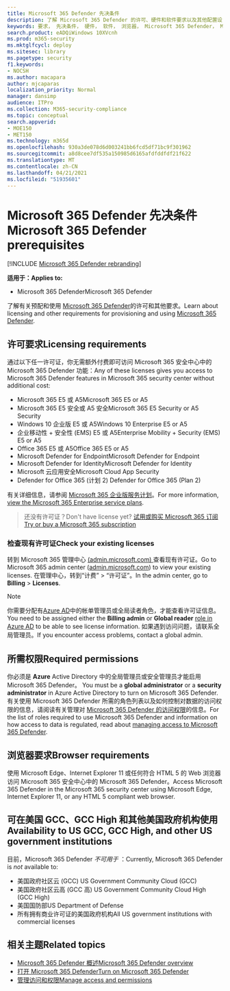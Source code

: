 ```yaml
---
title: Microsoft 365 Defender 先决条件
description: 了解 Microsoft 365 Defender 的许可、硬件和软件要求以及其他配置设置
keywords: 要求， 先决条件， 硬件， 软件， 浏览器， Microsoft 365 Defender， M365， 许可证， E5， A5， EMS， 购买
search.product: eADQiWindows 10XVcnh
ms.prod: m365-security
ms.mktglfcycl: deploy
ms.sitesec: library
ms.pagetype: security
f1.keywords:
- NOCSH
ms.author: macapara
author: mjcaparas
localization_priority: Normal
manager: dansimp
audience: ITPro
ms.collection: M365-security-compliance
ms.topic: conceptual
search.appverid:
- MOE150
- MET150
ms.technology: m365d
ms.openlocfilehash: 930a3de078d6d003241bb6fcd5df71bc9f301962
ms.sourcegitcommit: a8d8cee7df535a150985d6165afdfddfdf21f622
ms.translationtype: MT
ms.contentlocale: zh-CN
ms.lasthandoff: 04/21/2021
ms.locfileid: "51935601"
---
```

# <a name="microsoft-365-defender-prerequisites"></a><span data-ttu-id="d60db-104">Microsoft 365 Defender 先决条件</span><span class="sxs-lookup"><span data-stu-id="d60db-104">Microsoft 365 Defender prerequisites</span></span>

[!INCLUDE [Microsoft 365 Defender rebranding](../includes/microsoft-defender.md)]


<span data-ttu-id="d60db-105">**适用于：**</span><span class="sxs-lookup"><span data-stu-id="d60db-105">**Applies to:**</span></span>
- <span data-ttu-id="d60db-106">Microsoft 365 Defender</span><span class="sxs-lookup"><span data-stu-id="d60db-106">Microsoft 365 Defender</span></span>

<span data-ttu-id="d60db-107">了解有关预配和使用 [Microsoft 365 Defender](microsoft-365-defender.md)的许可和其他要求。</span><span class="sxs-lookup"><span data-stu-id="d60db-107">Learn about licensing and other requirements for provisioning and using [Microsoft 365 Defender](microsoft-365-defender.md).</span></span>

## <a name="licensing-requirements"></a><span data-ttu-id="d60db-108">许可要求</span><span class="sxs-lookup"><span data-stu-id="d60db-108">Licensing requirements</span></span>
<span data-ttu-id="d60db-109">通过以下任一许可证，你无需额外付费即可访问 Microsoft 365 安全中心中的 Microsoft 365 Defender 功能：</span><span class="sxs-lookup"><span data-stu-id="d60db-109">Any of these licenses gives you access to Microsoft 365 Defender features in Microsoft 365 security center without additional cost:</span></span>

- <span data-ttu-id="d60db-110">Microsoft 365 E5 或 A5</span><span class="sxs-lookup"><span data-stu-id="d60db-110">Microsoft 365 E5 or A5</span></span>
- <span data-ttu-id="d60db-111">Microsoft 365 E5 安全或 A5 安全</span><span class="sxs-lookup"><span data-stu-id="d60db-111">Microsoft 365 E5 Security or A5 Security</span></span>
- <span data-ttu-id="d60db-112">Windows 10 企业版 E5 或 A5</span><span class="sxs-lookup"><span data-stu-id="d60db-112">Windows 10 Enterprise E5 or A5</span></span>
- <span data-ttu-id="d60db-113">企业移动性 + 安全性 (EMS) E5 或 A5</span><span class="sxs-lookup"><span data-stu-id="d60db-113">Enterprise Mobility + Security (EMS) E5 or A5</span></span> 
- <span data-ttu-id="d60db-114">Office 365 E5 或 A5</span><span class="sxs-lookup"><span data-stu-id="d60db-114">Office 365 E5 or A5</span></span>
- <span data-ttu-id="d60db-115">Microsoft Defender for Endpoint</span><span class="sxs-lookup"><span data-stu-id="d60db-115">Microsoft Defender for Endpoint</span></span>
- <span data-ttu-id="d60db-116">Microsoft Defender for Identity</span><span class="sxs-lookup"><span data-stu-id="d60db-116">Microsoft Defender for Identity</span></span> 
- <span data-ttu-id="d60db-117">Microsoft 云应用安全</span><span class="sxs-lookup"><span data-stu-id="d60db-117">Microsoft Cloud App Security</span></span>
- <span data-ttu-id="d60db-118">Defender for Office 365 (计划 2) </span><span class="sxs-lookup"><span data-stu-id="d60db-118">Defender for Office 365 (Plan 2)</span></span>

<span data-ttu-id="d60db-119">有关详细信息，请参阅 [Microsoft 365 企业版服务计划](https://www.microsoft.com/licensing/product-licensing/microsoft-365-enterprise)。</span><span class="sxs-lookup"><span data-stu-id="d60db-119">For more information, [view the Microsoft 365 Enterprise service plans](https://www.microsoft.com/licensing/product-licensing/microsoft-365-enterprise).</span></span>

> <span data-ttu-id="d60db-120">还没有许可证？</span><span class="sxs-lookup"><span data-stu-id="d60db-120">Don't have license yet?</span></span> [<span data-ttu-id="d60db-121">试用或购买 Microsoft 365 订阅</span><span class="sxs-lookup"><span data-stu-id="d60db-121">Try or buy a Microsoft 365 subscription</span></span>](../../commerce/try-or-buy-microsoft-365.md?view=o365-worldwide)

### <a name="check-your-existing--licenses"></a><span data-ttu-id="d60db-122">检查现有许可证</span><span class="sxs-lookup"><span data-stu-id="d60db-122">Check your existing  licenses</span></span>
<span data-ttu-id="d60db-123">转到 Microsoft 365 管理中心 [ (admin.microsoft.com) ](https://admin.microsoft.com/) 查看现有许可证。</span><span class="sxs-lookup"><span data-stu-id="d60db-123">Go to Microsoft 365 admin center ([admin.microsoft.com](https://admin.microsoft.com/)) to view your existing licenses.</span></span> <span data-ttu-id="d60db-124">在管理中心，转到“计费” > “许可证”。</span><span class="sxs-lookup"><span data-stu-id="d60db-124">In the admin center, go to **Billing** > **Licenses**.</span></span>

>[!NOTE]
> <span data-ttu-id="d60db-125">你需要分配有[Azure AD](/azure/active-directory/users-groups-roles/directory-assign-admin-roles#available-roles)中的帐单管理员或全局读者角色，才能查看许可证信息。 </span><span class="sxs-lookup"><span data-stu-id="d60db-125">You need to be assigned either the **Billing admin** or **Global reader** [role in Azure AD](/azure/active-directory/users-groups-roles/directory-assign-admin-roles#available-roles) to be able to see license information.</span></span> <span data-ttu-id="d60db-126">如果遇到访问问题，请联系全局管理员。</span><span class="sxs-lookup"><span data-stu-id="d60db-126">If you encounter access problems, contact a global admin.</span></span>

## <a name="required-permissions"></a><span data-ttu-id="d60db-127">所需权限</span><span class="sxs-lookup"><span data-stu-id="d60db-127">Required permissions</span></span>
<span data-ttu-id="d60db-128">你必须是 **Azure** Active Directory 中的全局管理员或安全管理员才能启用 Microsoft 365 Defender。 </span><span class="sxs-lookup"><span data-stu-id="d60db-128">You must be a **global administrator** or a **security administrator** in Azure Active Directory to turn on Microsoft 365 Defender.</span></span> <span data-ttu-id="d60db-129">有关使用 Microsoft 365 Defender 所需的角色列表以及如何控制对数据的访问权限的信息，请阅读有关管理对 [Microsoft 365 Defender 的访问权限](m365d-permissions.md)的信息。</span><span class="sxs-lookup"><span data-stu-id="d60db-129">For the list of roles required to use Microsoft 365 Defender and information on how access to data is regulated, read about [managing access to Microsoft 365 Defender](m365d-permissions.md).</span></span>

## <a name="browser-requirements"></a><span data-ttu-id="d60db-130">浏览器要求</span><span class="sxs-lookup"><span data-stu-id="d60db-130">Browser requirements</span></span>
<span data-ttu-id="d60db-131">使用 Microsoft Edge、Internet Explorer 11 或任何符合 HTML 5 的 Web 浏览器访问 Microsoft 365 安全中心中的 Microsoft 365 Defender。</span><span class="sxs-lookup"><span data-stu-id="d60db-131">Access Microsoft 365 Defender in the Microsoft 365 security center using Microsoft Edge, Internet Explorer 11, or any HTML 5 compliant web browser.</span></span>

## <a name="availability-to-us-gcc-gcc-high-and-other-us-government-institutions"></a><span data-ttu-id="d60db-132">可在美国 GCC、GCC High 和其他美国政府机构使用</span><span class="sxs-lookup"><span data-stu-id="d60db-132">Availability to US GCC, GCC High, and other US government institutions</span></span>
<span data-ttu-id="d60db-133">目前，Microsoft 365 Defender *不可用于* ：</span><span class="sxs-lookup"><span data-stu-id="d60db-133">Currently, Microsoft 365 Defender is *not* available to:</span></span>
- <span data-ttu-id="d60db-134">美国政府社区云 (GCC) </span><span class="sxs-lookup"><span data-stu-id="d60db-134">US Government Community Cloud (GCC)</span></span>
- <span data-ttu-id="d60db-135">美国政府社区云高 (GCC 高) </span><span class="sxs-lookup"><span data-stu-id="d60db-135">US Government Community Cloud High (GCC High)</span></span>
- <span data-ttu-id="d60db-136">美国国防部</span><span class="sxs-lookup"><span data-stu-id="d60db-136">US Department of Defense</span></span>
- <span data-ttu-id="d60db-137">所有拥有商业许可证的美国政府机构</span><span class="sxs-lookup"><span data-stu-id="d60db-137">All US government institutions with commercial licenses</span></span>

## <a name="related-topics"></a><span data-ttu-id="d60db-138">相关主题</span><span class="sxs-lookup"><span data-stu-id="d60db-138">Related topics</span></span>
- [<span data-ttu-id="d60db-139">Microsoft 365 Defender 概述</span><span class="sxs-lookup"><span data-stu-id="d60db-139">Microsoft 365 Defender overview</span></span>](microsoft-365-defender.md)
- [<span data-ttu-id="d60db-140">打开 Microsoft 365 Defender</span><span class="sxs-lookup"><span data-stu-id="d60db-140">Turn on Microsoft 365 Defender</span></span>](m365d-enable.md)
- [<span data-ttu-id="d60db-141">管理访问和权限</span><span class="sxs-lookup"><span data-stu-id="d60db-141">Manage access and permissions</span></span>](m365d-permissions.md)
